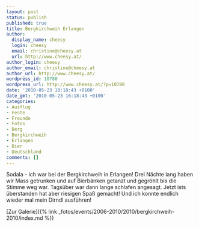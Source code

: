 ```yaml
---
layout: post
status: publish
published: true
title: Bergkirchweih Erlangen
author:
  display_name: cheesy
  login: cheesy
  email: christine@cheesy.at
  url: http://www.cheesy.at/
author_login: cheesy
author_email: christine@cheesy.at
author_url: http://www.cheesy.at/
wordpress_id: 10780
wordpress_url: http://www.cheesy.at/?p=10780
date: '2010-05-23 18:18:43 +0100'
date_gmt: '2010-05-23 16:18:43 +0100'
categories:
- Ausflug
- Feste
- Freunde
- Fotos
- Berg
- Bergkirchweih
- Erlangen
- Bier
- Deutschland
comments: []
---
```

<!--:de-->Sodala - ich war bei der Bergkirchweih in Erlangen! Drei Nächte lang haben wir Mass getrunken und auf Bierbänken getanzt und gegröhlt bis die Stimme weg war. Tagsüber war dann lange schlafen angesagt. Jetzt ists überstanden hat aber riesigen Spaß gemacht! Und ich konnte endlich wieder mal mein Dirndl ausführen!
[Zur Galerie]({% link _fotos/events/2006-2010/2010/bergkirchweih-2010/index.md %})
